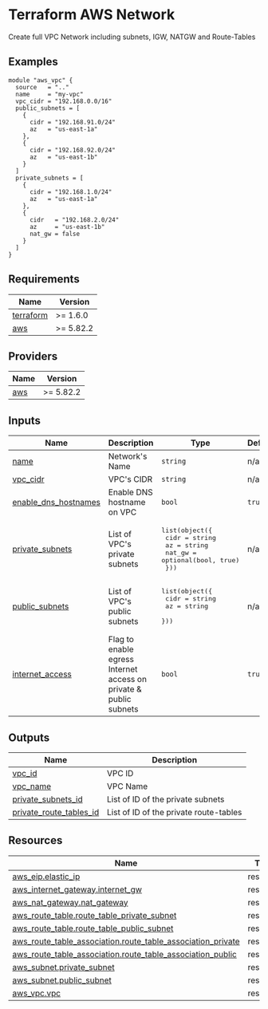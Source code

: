 <!-- BEGIN_TF_DOCS -->
# Terraform AWS Network

Create full VPC Network including subnets, IGW, NATGW and Route-Tables

## Examples

```hcl
module "aws_vpc" {
  source   = ".."
  name     = "my-vpc"
  vpc_cidr = "192.168.0.0/16"
  public_subnets = [
    {
      cidr = "192.168.91.0/24"
      az   = "us-east-1a"
    },
    {
      cidr = "192.168.92.0/24"
      az   = "us-east-1b"
    }
  ]
  private_subnets = [
    {
      cidr = "192.168.1.0/24"
      az   = "us-east-1a"
    },
    {
      cidr   = "192.168.2.0/24"
      az     = "us-east-1b"
      nat_gw = false
    }
  ]
}
```

## Requirements

| Name | Version |
|------|---------|
| <a name="requirement_terraform"></a> [terraform](#requirement\_terraform) | >= 1.6.0 |
| <a name="requirement_aws"></a> [aws](#requirement\_aws) | >= 5.82.2 |

## Providers

| Name | Version |
|------|---------|
| <a name="provider_aws"></a> [aws](#provider\_aws) | >= 5.82.2 |

## Inputs

| Name | Description | Type | Default | Required |
|------|-------------|------|---------|:--------:|
| <a name="input_name"></a> [name](#input\_name) | Network's Name | `string` | n/a | yes |
| <a name="input_vpc_cidr"></a> [vpc\_cidr](#input\_vpc\_cidr) | VPC's CIDR | `string` | n/a | yes |
| <a name="input_enable_dns_hostnames"></a> [enable\_dns\_hostnames](#input\_enable\_dns\_hostnames) | Enable DNS hostname on VPC | `bool` | `true` | no |
| <a name="input_private_subnets"></a> [private\_subnets](#input\_private\_subnets) | List of VPC's private subnets | <pre>list(object({<br>    cidr   = string<br>    az     = string<br>    nat_gw = optional(bool, true)<br>  }))</pre> | n/a | yes |
| <a name="input_public_subnets"></a> [public\_subnets](#input\_public\_subnets) | List of VPC's public subnets | <pre>list(object({<br>    cidr = string<br>    az   = string<br>  }))</pre> | n/a | yes |
| <a name="input_internet_access"></a> [internet\_access](#input\_internet\_access) | Flag to enable egress Internet access on private & public subnets | `bool` | `true` | no |

## Outputs

| Name | Description |
|------|-------------|
| <a name="output_vpc_id"></a> [vpc\_id](#output\_vpc\_id) | VPC ID |
| <a name="output_vpc_name"></a> [vpc\_name](#output\_vpc\_name) | VPC Name |
| <a name="output_private_subnets_id"></a> [private\_subnets\_id](#output\_private\_subnets\_id) | List of ID of the private subnets |
| <a name="output_private_route_tables_id"></a> [private\_route\_tables\_id](#output\_private\_route\_tables\_id) | List of ID of the private route-tables |

## Resources

| Name | Type |
|------|------|
| [aws_eip.elastic_ip](https://registry.terraform.io/providers/hashicorp/aws/latest/docs/resources/eip) | resource |
| [aws_internet_gateway.internet_gw](https://registry.terraform.io/providers/hashicorp/aws/latest/docs/resources/internet_gateway) | resource |
| [aws_nat_gateway.nat_gateway](https://registry.terraform.io/providers/hashicorp/aws/latest/docs/resources/nat_gateway) | resource |
| [aws_route_table.route_table_private_subnet](https://registry.terraform.io/providers/hashicorp/aws/latest/docs/resources/route_table) | resource |
| [aws_route_table.route_table_public_subnet](https://registry.terraform.io/providers/hashicorp/aws/latest/docs/resources/route_table) | resource |
| [aws_route_table_association.route_table_association_private](https://registry.terraform.io/providers/hashicorp/aws/latest/docs/resources/route_table_association) | resource |
| [aws_route_table_association.route_table_association_public](https://registry.terraform.io/providers/hashicorp/aws/latest/docs/resources/route_table_association) | resource |
| [aws_subnet.private_subnet](https://registry.terraform.io/providers/hashicorp/aws/latest/docs/resources/subnet) | resource |
| [aws_subnet.public_subnet](https://registry.terraform.io/providers/hashicorp/aws/latest/docs/resources/subnet) | resource |
| [aws_vpc.vpc](https://registry.terraform.io/providers/hashicorp/aws/latest/docs/resources/vpc) | resource |
<!-- END_TF_DOCS -->